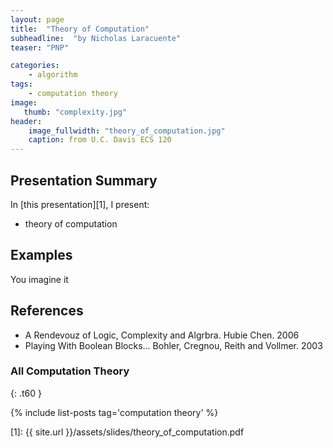 ```yaml
---
layout: page
title:  "Theory of Computation"
subheadline:  "by Nicholas Laracuente"
teaser: "PNP"

categories:
    - algorithm
tags:
    - computation theory
image:
   thumb: "complexity.jpg"
header:
    image_fullwidth: "theory_of_computation.jpg"
    caption: from U.C. Davis ECS 120
---
```

<!-- Page Content Starts Here -->

## Presentation Summary
In [this presentation][1], I present:

  * theory of computation

## Examples
You imagine it

## References
* A Rendevouz of Logic, Complexity and Algrbra. Hubie Chen. 2006
* Playing With Boolean Blocks... Bohler, Cregnou, Reith and Vollmer. 2003

### All Computation Theory
{: .t60 }

{% include list-posts tag='computation theory' %}

[1]: {{ site.url }}/assets/slides/theory_of_computation.pdf
